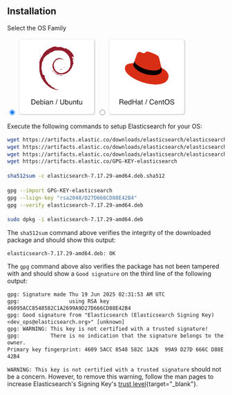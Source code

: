
## Installation

Select the OS Family

<label>
  <input type="radio" id="Debian" name="osFamily" onChange="selectOS()" checked=true />
  <img src="/get_started/debian.png" class="skip-lightbox" width="180px">
</label>
<label>
  <input type="radio" id="RedHat" name="osFamily" onChange="selectOS()" />
  <img src="/get_started/red_hat.png" class="skip-lightbox" width="180px">
</label>

Execute the following commands to setup Elasticsearch for your OS:

<div id="DebianDiv" class="os" markdown="span">


```bash
wget https://artifacts.elastic.co/downloads/elasticsearch/elasticsearch-7.17.29-amd64.deb
wget https://artifacts.elastic.co/downloads/elasticsearch/elasticsearch-7.17.29-amd64.deb.sha512
wget https://artifacts.elastic.co/downloads/elasticsearch/elasticsearch-7.17.29-amd64.deb.asc
wget https://artifacts.elastic.co/GPG-KEY-elasticsearch

sha512sum -c elasticsearch-7.17.29-amd64.deb.sha512

gpg --import GPG-KEY-elasticsearch
gpg --lsign-key "rsa2048/D27D666CD88E42B4"
gpg --verify elasticsearch-7.17.29-amd64.deb

sudo dpkg -i elasticsearch-7.17.29-amd64.deb
```

The `sha512sum` command above verifies the integrity of the downloaded package and should show this output:

```
elasticsearch-7.17.29-amd64.deb: OK
```

The `gpg` command above also verifies the package has not been tampered with and should show a `Good signature` on the third line of the following output:

```
gpg: Signature made Thu 19 Jun 2025 02:31:53 AM UTC
gpg:                using RSA key 46095ACC8548582C1A2699A9D27D666CD88E42B4
gpg: Good signature from "Elasticsearch (Elasticsearch Signing Key) <dev_ops@elasticsearch.org>" [unknown]
gpg: WARNING: This key is not certified with a trusted signature!
gpg:          There is no indication that the signature belongs to the owner.
Primary key fingerprint: 4609 5ACC 8548 582C 1A26  99A9 D27D 666C D88E 42B4
```

`WARNING: This key is not certified with a trusted signature` should not be a concern.
However, to remove this warning, follow the man pages to increase Elasticsearch's
Signing Key's [trust level](https://www.gnupg.org/gph/en/manual/x334.html){target="_blank"}.

</div>

<div id="RedHatDiv" class="os" style="display:none">

```bash
wget https://artifacts.elastic.co/downloads/elasticsearch/elasticsearch-7.17.29-x86_64.rpm
wget https://artifacts.elastic.co/downloads/elasticsearch/elasticsearch-7.17.29-x86_64.rpm.sha512
sha512sum -c elasticsearch-7.17.29-x86_64.rpm.sha512
sudo rpm -i elasticsearch-7.17.29-x86_64.rpm
```

The sha512sum command above verifies the downloaded package and should show this output:

```
elasticsearch-7.17.29-x86_64.rpm: OK
```

</div>